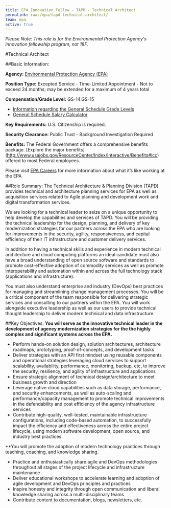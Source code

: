 ```yaml
---
title: EPA Innovation Fellow - TAPD - Technical Architect
permalink: raas/epa/tapd-technical-architect/
team: epa
active: true
---
```


*Please Note: This role is for the Environmental Protection Agency's innovation fellowship program, not 18F.*

#Technical Architect

##Basic Information:

**Agency:** [Environmental Protection Agency (EPA)](https://www3.epa.gov/)

**Position Type:** Excepted Service - Time-Limited Appointment - Not to exceed 24 months; may be extended for a maximum of 4 years total

**Compensation/Grade Level:** GS-14.GS-15
- [Information regarding the General Schedule Grade Levels](https://www.opm.gov/policy-data-oversight/pay-leave/pay-systems/general-schedule/0)
- [General Schedule Salary Calculator](https://www.opm.gov/policy-data-oversight/pay-leave/salaries-wages/2016/general-schedule-gs-salary-calculator/)

**Key Requirements:** U.S. Citizenship is required.

**Security Clearance:** Public Trust - Background Investigation Required

**Benefits:** The Federal Government offers a comprehensive benefits package. [Explore the major benefits] (http://www.usajobs.gov/ResourceCenter/Index/Interactive/Benefits#icc) offered to most Federal employees. 

Please visit [EPA Careers](https://www.epa.gov/careers) for more information about what it’s like working at the EPA
 
##Role Summary:
The Technical Architecture & Planning Division (TAPD) provides technical and architecture planning services for EPA as well as acquisition services related to Agile planning and development work and digital transformation services. 

We are looking for a technical leader to seize on a unique opportunity to help develop the capabilities and services of TAPD.  You will be providing the technical leadership for the design, planning, and delivery of key modernization strategies for our partners across the EPA who are looking for improvements in the security, agility, responsiveness, and capital efficiency of their IT infrastructure and customer delivery services.

In addition to having a technical skills and experience in modern technical architecture and cloud computing platforms an ideal candidate must also have a broad understanding of open source software and standards to promote cost-effective adoption of commodity services as well as promote interoperability and automation within and across the full technology stack (applications and infrastructure).

You must also understand enterprise and industry (DevOps) best practices for managing and streamlining change management processes. You will be a critical component of the team responsible for delivering strategic services and consulting to our partners within the EPA. You will work alongside executive leadership as well as our users to provide technical thought leadership to deliver modern technical and data infrastructure.

##Key Objectives:
**You will serve as the innovative technical leader in the development of agency modernization strategies for the the highly complex and significant systems across the EPA.**
- Perform hands-on solution design, solution architectures, architecture roadmaps, prototyping, proof-of-concepts, and development tasks
- Deliver strategies with an API first mindset using reusable components and operational strategies leveraging cloud services to support scalability, availability, performance, monitoring, backup, etc, to improve the security, resiliency, and agility of infrastructure and applications
- Ensure strategic alignment of technical design/architecture to meet business growth and direction
- Leverage native cloud capabilities such as data storage, performance, and security enhancements, as well as auto-scaling and performance/capacity management to promote technical improvements in the defendability and cost efficiency of the agency infrastructure services
- Contribute high-quality, well-tested, maintainable infrastructure configurations, including code-based automation, to successfully impact the efficiency and effectiveness across the entire project lifecycle, using modern software development, open source, and industry best practices

**You will promote the adoption of modern technology practices through teaching, coaching, and knowledge sharing.
- Practice and enthusiastically share agile and DevOps methodologies throughout all stages of the project lifecycle and infrastructure maintenance
- Deliver educational workshops to accelerate learning and adoption of agile development and DevOps principles and practices
- Inspire honesty and integrity through open communication and liberal knowledge sharing across a multi-disciplinary teams
- Contribute content to documentation, blogs, newsletters, etc.

